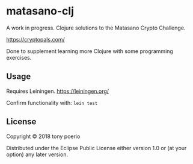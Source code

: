 # matasano-clj

A work in progress. Clojure solutions to the Matasano Crypto Challenge.

https://cryptopals.com/

Done to supplement learning more Clojure with some programming exercises.

## Usage
Requires Leiningen.
https://leiningen.org/

Confirm functionality with:
  `lein test`

## License

Copyright © 2018 tony poerio

Distributed under the Eclipse Public License either version 1.0 or (at
your option) any later version.

